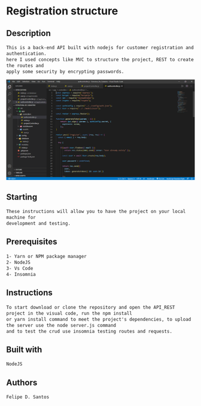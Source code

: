 # Registration structure

## Description    
    This is a back-end API built with nodejs for customer registration and authentication. 
    here I used concepts like MVC to structure the project, REST to create the routes and 
    apply some security by encrypting passwords.
    
<img src='https://github.com/lycan-nt/-Laboratory_of_javascript-experiences/blob/master/Estrutura_De_Cadastro/Estutura.PNG'>

## Starting
    These instructions will allow you to have the project on your local machine for
    development and testing.
    
## Prerequisites
    1- Yarn or NPM package manager
    2- NodeJS
    3- Vs Code
    4- Insomnia
    
## Instructions
    To start download or clone the repository and open the API_REST project in the visual code, run the npm install 
    or yarn install command to meet the project's dependencies, to upload the server use the node server.js command 
    and to test the crud use insomnia testing routes and requests.
    
## Built with
    NodeJS
    
## Authors
    Felipe D. Santos
